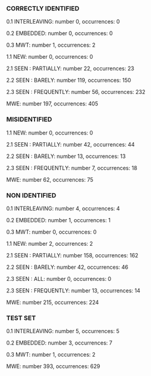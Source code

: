 ### CORRECTLY IDENTIFIED

0.1 INTERLEAVING: number 0, occurrences: 0

0.2 EMBEDDED: number 0, occurrences: 0

0.3 MWT: number 1, occurrences: 2

1.1 NEW: number 0, occurrences: 0

2.1 SEEN : PARTIALLY: number 22, occurrences: 23

2.2 SEEN : BARELY: number 119, occurrences: 150

2.3 SEEN : FREQUENTLY: number 56, occurrences: 232

MWE: number 197, occurrences: 405

### MISIDENTIFIED

1.1 NEW: number 0, occurrences: 0

2.1 SEEN : PARTIALLY: number 42, occurrences: 44

2.2 SEEN : BARELY: number 13, occurrences: 13

2.3 SEEN : FREQUENTLY: number 7, occurrences: 18

MWE: number 62, occurrences: 75

### NON IDENTIFIED

0.1 INTERLEAVING: number 4, occurrences: 4

0.2 EMBEDDED: number 1, occurrences: 1

0.3 MWT: number 0, occurrences: 0

1.1 NEW: number 2, occurrences: 2

2.1 SEEN : PARTIALLY: number 158, occurrences: 162

2.2 SEEN : BARELY: number 42, occurrences: 46

2.3 SEEN : ALL: number 0, occurrences: 0

2.3 SEEN : FREQUENTLY: number 13, occurrences: 14

MWE: number 215, occurrences: 224

### TEST SET

0.1 INTERLEAVING: number 5, occurrences: 5

0.2 EMBEDDED: number 3, occurrences: 7

0.3 MWT: number 1, occurrences: 2

MWE: number 393, occurrences: 629

